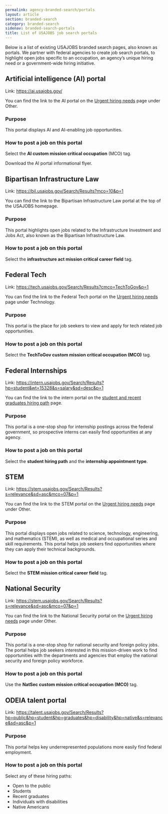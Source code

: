```yaml
---
permalink: agency-branded-search/portals
layout: article
section: branded-search
category: branded-search
sidenav: branded-search-portals
title: List of USAJOBS job search portals
---
```


Below is a list of existing USAJOBS branded search pages, also known as portals. We partner with federal agencies to create job search portals, to highlight open jobs specific to an occupation, an agency’s unique hiring need or a government-wide hiring initiative. 

## Artificial intelligence (AI) portal  
Link: https://ai.usajobs.gov/

You can find the link to the AI portal on the [Urgent hiring needs](https://www.usajobs.gov/?c=opportunities) page under Other. 

### Purpose 
This portal displays AI and AI-enabling job opportunities.

### How to post a job on this portal 
Select the **AI custom mission critical occupation** (MCO) tag. 

Download the AI portal informational flyer.


## Bipartisan Infrastructure Law   
Link: https://bil.usajobs.gov/Search/Results?mco=10&p=1

You can find the link to the Bipartisan Infrastructure Law portal at the top of the USAJOBS homepage.

### Purpose
This portal highlights open jobs related to the Infrastructure Investment and Jobs Act, also known as the Bipartisan Infrastructure Law. 

### How to post a job on this portal
Select the **infrastructure act mission critical career field** tag.

## Federal Tech 
Link: https://tech.usajobs.gov/Search/Results?cmco=TechToGov&p=1 

You can find the link to the Federal Tech portal on the [Urgent hiring needs](https://www.usajobs.gov/?c=opportunities) page under Technology.

### Purpose 
This portal is the place for job seekers to view and apply for tech related job opportunities.

### How to post a job on this portal
Select the **TechToGov custom mission critical occupation (MCO)** tag.

## Federal Internships 

Link: https://intern.usajobs.gov/Search/Results?hp=student&wt=15328&s=salary&sd=desc&p=1 

You can find the link to the intern portal on the [student and recent graduates hiring path](https://www.usajobs.gov/Help/working-in-government/unique-hiring-paths/students/) page.

### Purpose 
This portal is a one-stop shop for internship postings across the federal government, so   prospective interns can easily find opportunities at any agency.

### How to post a job on this portal 
Select the **student hiring path** and the **internship appointment type**.

## STEM 

Link: https://stem.usajobs.gov/Search/Results?s=relevance&sd=asc&mco=07&p=1 

You can find the link to the STEM portal on the [Urgent hiring needs](https://www.usajobs.gov/?c=opportunities) page under Other.

### Purpose
This portal displays open jobs related to science, technology, engineering, and mathematics (STEM), as well as medical and occupational series and skill requirements. This portal helps job seekers find opportunities where they can apply their technical backgrounds.

### How to post a job on this portal 
Select the **STEM mission critical career field** tag.

## National Security 

Link: https://stem.usajobs.gov/Search/Results?s=relevance&sd=asc&mco=07&p=1 

You can find the link to the National Security portal on the [Urgent hiring needs](https://www.usajobs.gov/?c=opportunities) page under Other.

### Purpose
This portal is a one-stop shop for national security and foreign policy jobs. The portal helps job seekers interested in this mission-driven work to find opportunities with the departments and agencies   that employ the national security and foreign policy workforce.

### How to post a job on this portal
Use the **NatSec custom mission critical occupation (MCO)** tag.

## ODEIA talent portal

Link: https://talent.usajobs.gov/Search/Results?hp=public&hp=student&hp=graduates&hp=disability&hp=native&s=relevance&sd=asc&p=1 

### Purpose
This portal helps key underrepresented populations more easily find federal employment.

### How to post a job on this portal
Select any of these hiring paths: 

* Open to the public
* Students
* Recent graduates
* Individuals with disabilities
* Native Americans
